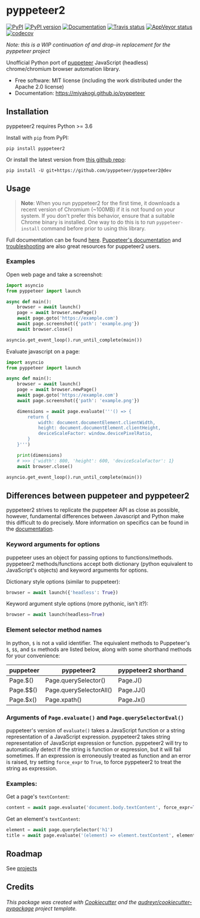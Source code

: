 pyppeteer2
==========

[![PyPI](https://img.shields.io/pypi/v/pyppeteer2.svg)](https://pypi.python.org/pypi/pyppeteer2)
[![PyPI version](https://img.shields.io/pypi/pyversions/pyppeteer2.svg)](https://pypi.python.org/pypi/pyppeteer2)
[![Documentation](https://img.shields.io/badge/docs-latest-brightgreen.svg)](https://miyakogi.github.io/pyppeteer2)
[![Travis status](https://travis-ci.org/miyakogi/pyppeteer2.svg)](https://travis-ci.org/miyakogi/pyppeteer2)
[![AppVeyor status](https://ci.appveyor.com/api/projects/status/nb53tkg9po8v1blk?svg=true)](https://ci.appveyor.com/project/miyakogi/pyppeteer2)
[![codecov](https://codecov.io/gh/miyakogi/pyppeteer2/branch/master/graph/badge.svg)](https://codecov.io/gh/miyakogi/pyppeteer2)

_Note: this is a WIP continuation of and drop-in replacement for the pyppeteer project_  

Unofficial Python port of [puppeteer](https://github.com/GoogleChrome/puppeteer) JavaScript (headless) chrome/chromium browser automation library.

* Free software: MIT license (including the work distributed under the Apache 2.0 license)
* Documentation: https://miyakogi.github.io/pyppeteer

## Installation

pyppeteer2 requires Python >= 3.6

Install with `pip` from PyPI:

```
pip install pyppeteer2
```

Or install the latest version from [this github repo](https://github.com/pyppeteer/pyppeteer2/):

```
pip install -U git+https://github.com/pyppeteer/pyppeteer2@dev
```

## Usage

> **Note**: When you run pyppeteer2 for the first time, it downloads a recent version of Chromium (~100MB) if it is not found on your system.
> If you don't prefer this behavior, ensure that a suitable Chrome binary is installed. One way to do this is to run `pyppeteer-install` command before prior to using this library.

Full documentation can be found [here](https://miyakogi.github.io/pyppeteer/reference.html). [Puppeteer's documentation](https://github.com/GoogleChrome/puppeteer/blob/master/docs/api.md#) and [troubleshooting](https://github.com/GoogleChrome/puppeteer/blob/master/docs/troubleshooting.md) are also great resources for puppeteer2 users.

### Examples

Open web page and take a screenshot:
```py
import asyncio
from pyppeteer import launch

async def main():
    browser = await launch()
    page = await browser.newPage()
    await page.goto('https://example.com')
    await page.screenshot({'path': 'example.png'})
    await browser.close()

asyncio.get_event_loop().run_until_complete(main())
```

Evaluate javascript on a page:
```py
import asyncio
from pyppeteer import launch

async def main():
    browser = await launch()
    page = await browser.newPage()
    await page.goto('https://example.com')
    await page.screenshot({'path': 'example.png'})

    dimensions = await page.evaluate('''() => {
        return {
            width: document.documentElement.clientWidth,
            height: document.documentElement.clientHeight,
            deviceScaleFactor: window.devicePixelRatio,
        }
    }''')

    print(dimensions)
    # >>> {'width': 800, 'height': 600, 'deviceScaleFactor': 1}
    await browser.close()

asyncio.get_event_loop().run_until_complete(main())
```

## Differences between puppeteer and pyppeteer2

pyppeteer2 strives to replicate the puppeteer API as close as possible, however, fundamental differences between Javascript and Python make this difficult to do precisely. More information on specifics can be found in the [documentation](https://miyakogi.github.io/pyppeteer/reference.html).

### Keyword arguments for options

puppeteer uses an object for passing options to functions/methods. pyppeteer2 methods/functions accept both dictionary (python equivalent to JavaScript's objects) and keyword arguments for options.

Dictionary style options (similar to puppeteer):

```python
browser = await launch({'headless': True})
```

Keyword argument style options (more pythonic, isn't it?):

```python
browser = await launch(headless=True)
```

### Element selector method names

In python, `$` is not a valid identifier. The equivalent methods to Puppeteer's `$`, `$$`, and `$x` methods are listed below, along with some shorthand methods for your convenience:

| puppeteer | pyppeteer2              | pyppeteer2 shorthand |
|-----------|-------------------------|----------------------|
| Page.$()  | Page.querySelector()    | Page.J()             |
| Page.$$() | Page.querySelectorAll() | Page.JJ()            |
| Page.$x() | Page.xpath()            | Page.Jx()            |

### Arguments of `Page.evaluate()` and `Page.querySelectorEval()`

puppeteer's version of `evaluate()` takes a JavaScript function or a string representation of a JavaScript expression. pyppeteer2 takes string representation of JavaScript expression or function. pyppeteer2 will try to automatically detect if the string is function or expression, but it will fail sometimes. If an expression is erroneously treated as function and an error is raised, try setting `force_expr` to `True`, to force pyppeteer2 to treat the string as expression.

### Examples:

Get a page's `textContent`:

```python
content = await page.evaluate('document.body.textContent', force_expr=True)
```

Get an element's `textContent`:

```python
element = await page.querySelector('h1')
title = await page.evaluate('(element) => element.textContent', element)
```

## Roadmap

See [projects](https://github.com/pyppeteer/pyppeteer2/projects)

## Credits

###### This package was created with [Cookiecutter](https://github.com/audreyr/cookiecutter) and the [audreyr/cookiecutter-pypackage](https://github.com/audreyr/cookiecutter-pypackage) project template.
